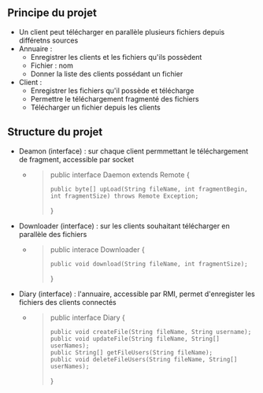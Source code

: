 ## Principe du projet
- Un client peut télécharger en parallèle plusieurs fichiers depuis différetns sources
- Annuaire : 
    - Enregistrer les clients et les fichiers qu'ils possèdent
    - Fichier : nom
    - Donner la liste des clients possédant un fichier
- Client :
    - Enregistrer les fichiers qu'il possède et télécharge
    - Permettre le téléchargement fragmenté des fichiers
    - Télécharger un fichier depuis les clients

## Structure du projet
- Deamon (interface) : sur chaque client permmettant le téléchargement de fragment, accessible par socket
    - > public interface Daemon extends Remote {
      >
      >     public byte[] upLoad(String fileName, int fragmentBegin, int fragmentSize) throws Remote Exception;
      > }
    
- Downloader (interface) : sur les clients souhaitant télécharger en parallèle des fichiers
    - > public interace Downloader {
      > 
      >     public void download(String fileName, int fragmentSize);
      > }

- Diary (interface) : l'annuaire, accessible par RMI, permet d'enregister les fichiers des clients connectés
    - > public interface Diary {
      > 
      >     public void createFile(String fileName, String username); 
      >     public void updateFile(String fileName, String[] userNames);
      >     public String[] getFileUsers(String fileName);
      >     public void deleteFileUsers(String fileName, String[] userNames);
      > }